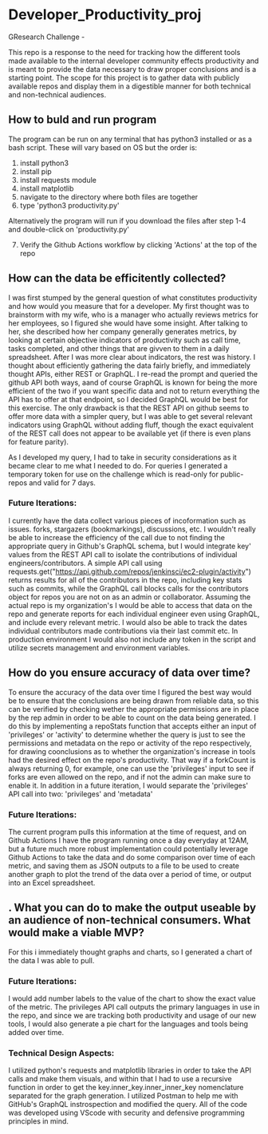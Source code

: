 # Developer_Productivity_proj
GResearch Challenge - 

This repo is a response to the need for tracking how the different tools made available to the internal developer community effects productivity and is meant to provide the data necessary to draw proper conclusions and is a starting point. The scope for this project is to gather data with publicly available repos and display them in a digestible manner for both technical and non-technical audiences.

## How to buld and run program
The program can be run on any terminal that has python3 installed or as a bash script. These will vary based on OS but the order is:

1. install python3
2. install pip
3. install requests module
4. install matplotlib
5. navigate to the directory where both files are together
6. type 'python3 productivity.py'

Alternatively the program will run if you download the files after step 1-4 and double-click on 'productivity.py'

7. Verify the Github Actions workflow by clicking 'Actions' at the top of the repo

## How can the data be efficitently collected?
I was first stumped by the general question of what constitutes productivity and how would you measure that for a developer. My first thought was to brainstorm with my wife, who is a manager who actually reviews metrics for her employees, so I figured she would have some insight. After talking to her, she described how her company generally generates metrics, by looking at certain objective indicators of productivity such as call time, tasks completed, and other things that are givven to them in a daily spreadsheet. After I was more clear about indicators, the rest was history. I thought about efficiently gathering the data fairly briefly, and immediately thought APIs, either REST or GraphQL. I re-read the prompt and queried the github API both ways, aand of course GraphQL is known for being the more efficient of the two if you want specific data and not to return everything the API has to offer at that endpoint, so I decided GraphQL would be best for this exercise. The only drawback is that the REST API on github seems to offer more data with a simpler query, but I was able to get several relevant indicators using GraphQL without adding fluff, though the exact equivalent of the REST call does not appear to be available yet (if there is even plans for feature parity). 

As I developed my query, I had to take in security considerations as it became clear to me what I needed to do. For queries I generated a temporary token for use on the challenge which is read-only for public-repos and valid for 7 days.

### Future Iterations:
I currently have the data collect various pieces of incoformation such as issues. forks, stargazers (bookmarkings), discussions, etc. I wouldn't really be able to increase the efficiency of the call due to not finding the appropriate query in Github's GraphQL schema, but I would integrate key' values from the REST API call to isolate the contributions of individual engineers/contributors. A simple API call using requests.get("https://api.github.com/repos/jenkinsci/ec2-plugin/activity") returns results for all of the contributors in the repo, including key stats such as commits, while the GraphQL call blocks calls for the contributors object for repos you are not on as an admin or collaborator. Assuming the actual repo is my organization's I would be able to access that data on the repo and generate reports for each individual engineer even using GraphQL, and include every relevant metric. I would also be able to track the dates individual contributors made contributions via their last commit etc. In production environment I would also not include any token in the script and utilize secrets management and environment variables.

## How do you ensure accuracy of data over time?
To ensure the accuracy of the data over time I figured the best way would be to ensure that the conclusions are being drawn from reliable data, so this can be verified by checking wether the appropriate permissions are in place by the rep admin in order to be able to count on the data being generated. I do this by implementing a repoStats function that accepts either an input of 'privileges' or 'activity' to determine whether the query is just to see the permissions and metadata on the repo or activity of the repo respectively, for drawing coonclusions as to whether the organization's increase in tools had the desired effect on the repo's productivity. That way if a forkCount is always returning 0, for example, one can use the 'privileges' input to see if forks are even allowed on the repo, and if not the admin can make sure to enable it. In addition in a future iteration, I would separate the 'privileges' API call into two: 'privileges' and 'metadata'

### Future Iterations:
The current program pulls this information at the time of request, and on Github Actions I have the program running once a day everyday at 12AM, but a future much more robust implementation could potentially leverage Github Actions to take the data and do some comparison over time of each metric, and saving them as JSON outputs to a file to be used to create another graph to plot the trend of the data over a period of time, or output into an Excel spreadsheet.

## . What you can do to make the output useable by an audience of non-technical consumers. What would make a viable MVP?
For this i immediately thought graphs and charts, so I generated a chart of the data I was able to pull.

### Future Iterations:
I would add number labels to the value of the chart to show the exact value of the metric. The privileges API call outputs the primary languages in use in the repo, and since we are tracking both productivity and usage of our new tools, I would also generate a pie chart for the languages and tools being added over time.

### Technical Design Aspects:
I utilized python's requests and matplotlib libraries in order to take the API calls and make them visuals, and within that I had to use a recursive function in order to get the key.inner_key.inner_inner_key nomenclature separated for the graph generation. I utilized Postman to help me with GitHub's GraphQL instrospection and modified the query. All of the code was developed using VScode with security and defensive programming principles in mind.




